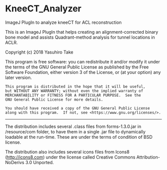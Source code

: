 # KneeCT_Analyzer
ImageJ PlugIn to analyze kneeCT for ACL reconstruction

This is an ImageJ PlugIn that helps creating an alignment-corrected binary bone model and assists Quadrant-method analysis for tunnel locations in ACLR.

Copyright (c) 2018 Yasuhiro Take

 This program is free software: you can redistribute it and/or modify
    it under the terms of the GNU General Public License as published by
    the Free Software Foundation, either version 3 of the License, or
    (at your option) any later version.

    This program is distributed in the hope that it will be useful,
    but WITHOUT ANY WARRANTY; without even the implied warranty of
    MERCHANTABILITY or FITNESS FOR A PARTICULAR PURPOSE.  See the
    GNU General Public License for more details.

    You should have received a copy of the GNU General Public License
    along with this program.  If not, see <https://www.gnu.org/licenses/>.
    
--------------------------------

The distribution includes several .class files from forms-1.3.0.jar in /resource/com folder, to have them in a single .jar file to dynamically loadable at the run-time. These are under the terms of condition of BSD license.

The distribution also includes several icons files from Icons8 (http://icons8.com) under the license called Creative Commons Attribution-NoDerivs 3.0 Unported.

